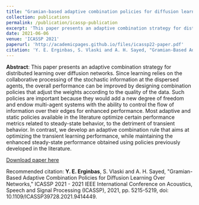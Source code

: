 ```yaml
---
title: "Gramian-based adaptive combination policies for diffusion learning over networks"
collection: publications
permalink: /publication/icassp-publication
excerpt: 'This paper presents an adaptive combination strategy for distributed learning over diffusion networks.'
date: 2021-06-06
venue: 'ICASSP 2021'
paperurl: 'http://academicpages.github.io/files/icassp22-paper.pdf'
citation: 'Y. E. Erginbas, S. Vlaski and A. H. Sayed, "Gramian-Based Adaptive Combination Policies for Diffusion Learning Over Networks," ICASSP 2021 - 2021 IEEE International Conference on Acoustics, Speech and Signal Processing (ICASSP), 2021, pp. 5215-5219, doi: 10.1109/ICASSP39728.2021.9414449.'
---
```

**Abstract**: This paper presents an adaptive combination strategy for distributed learning over diffusion networks. Since learning relies on the collaborative processing of the stochastic information at the dispersed agents, the overall performance can be improved by designing combination policies that adjust the weights according to the quality of the data. Such policies are important because they would add a new degree of freedom and endow multi-agent systems with the ability to control the flow of information over their edges for enhanced performance. Most adaptive and static policies available in the literature optimize certain performance metrics related to steady-state behavior, to the detriment of transient behavior. In contrast, we develop an adaptive combination rule that aims at optimizing the transient learning performance, while maintaining the enhanced steady-state performance obtained using policies previously developed in the literature.

[Download paper here](http://academicpages.github.io/files/icassp22-paper.pdf)

Recommended citation: **Y. E. Erginbas**, S. Vlaski and A. H. Sayed, "Gramian-Based Adaptive Combination Policies for Diffusion Learning Over Networks," ICASSP 2021 - 2021 IEEE International Conference on Acoustics, Speech and Signal Processing (ICASSP), 2021, pp. 5215-5219, doi: 10.1109/ICASSP39728.2021.9414449.
